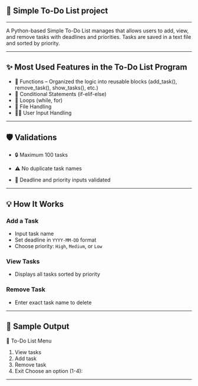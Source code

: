 ## 📝 Simple To-Do List project
_______________________________________________________________________________
A Python-based Simple To-Do List manages that allows users to add, view, and remove tasks with deadlines and priorities. Tasks are saved in a text file and sorted by priority.
_______________________________________________________________________________________________________________________________________________________________________________
## ✨ Most Used Features in the To-Do List Program

- 🔧 Functions – Organized the logic into reusable blocks (add_task(), remove_task(), show_tasks(), etc.)
- 🧠 Conditional Statements (if-elif-else)
- 🔁 Loops (while, for) 
- 📝 File Handling 
- 🧑‍💻 User Input Handling
____________________________________________________________________________________________________________________________________________________________________________
## 🛡 Validations
* 🔒 Maximum 100 tasks

* ⚠️ No duplicate task names

* 📅 Deadline and priority inputs validated
______________________________________________________________________________________________________________________________________________________________________________
## 💡 How It Works

### Add a Task
- Input task name
- Set deadline in `YYYY-MM-DD` format
- Choose priority: `High`, `Medium`, or `Low`

### View Tasks
- Displays all tasks sorted by priority

### Remove Task
- Enter exact task name to delete
__________________________________________________________________________________________________________________________________________________________________________________
## 🧾 Sample Output
📌 To-Do List Menu
1. View tasks
2. Add task
3. Remove task
4. Exit
Choose an option (1-4):
____________________________________________________________________________________________________________________________________________________________________________________
